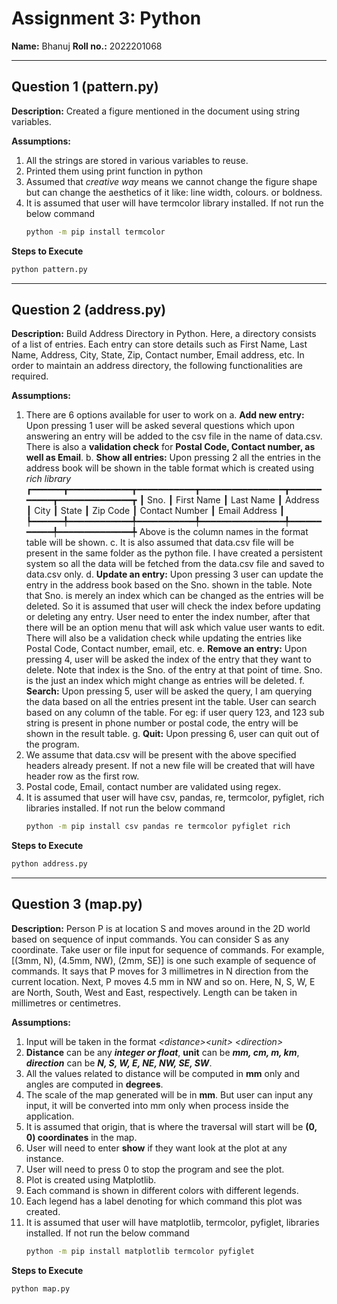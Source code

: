 
# Assignment 3: Python

**Name:** Bhanuj
**Roll no.:** 2022201068

---

## Question 1 (<span>pattern.py</span>)

**Description:** Created a figure mentioned in the document using string variables.

**Assumptions:**
1. All the strings are stored in various variables to reuse.
2. Printed them using print function in python
3. Assumed that *creative way* means we cannot change the figure shape but can change the aesthetics of it like: line width, colours. or boldness.
4. It is assumed that user will have termcolor library installed. If not run the below command
	```sh
	python -m pip install termcolor
	```

**Steps to Execute**

```sh
python pattern.py
```
---

## Question 2 (<span>address.py</span>)

**Description:** Build Address Directory in Python. Here, a directory consists of a list  of entries. Each entry can store details such as First Name, Last Name, Address, City, State, Zip, Contact number, Email address, etc. In order to maintain an address directory, the following functionalities are required.

**Assumptions:**
1. There are 6 options available for user to work on
	a. **Add new entry:** Upon pressing 1 user will be asked several questions which upon answering an entry will 						be added to the csv file in the name of data.csv. There is also a **validation check** for **Postal Code, Contact number, as well as Email**.
	b. **Show all entries:** Upon pressing 2 all the entries in the address book will be shown in the table format which is created using *rich library*
	┏━━━━━━┳━━━━━━━━━━━━┳━━━━━━━━━━━┳━━━━━━━━━━━━━━━━┳━━━━━━━━━━━┳━━━━━━━━━━━━━━┳
┃ Sno. ┃ First Name ┃ Last Name ┃ Address        ┃ City      ┃ State     ┃ Zip Code ┃ Contact Number ┃ Email Address           ┃
┡━━━━━━╇━━━━━━━━━━━━╇━━━━━━━━━━━╇━━━━━━━━━━━━━━━━╇━━━━━━━━━━━╇━━━━━━━━━━━━━━╇
	Above is the column names in the format table will be shown.
	c. It is also assumed that data.csv file will be present in the same folder as the python file. I have created a persistent system so all the data will be fetched from the data.csv file and saved to data.csv only.
	d. **Update an entry:** Upon pressing 3 user can update the entry in the address book based on the Sno. shown in the table. Note that Sno. is merely an index which can be changed as the entries will be deleted. So it is assumed that user will check the index before updating or deleting any entry.
	User need to enter the index number, after that there will be an option menu that will ask which value user wants to edit. There will also be a validation check while updating the entries like Postal Code, Contact number, email, etc.
	e. **Remove an entry:** Upon pressing 4, user will be asked the index of the entry that they want to delete. Note that index is the Sno. of the entry at that point of time. Sno. is the just an index which might change as entries will be deleted.
	f. **Search:** Upon pressing 5, user will be asked the query, I am querying the data based on all the entries present int the table. User can search based on any column of the table. For eg: if user query 123, and 123 sub string is present in phone number or postal code, the entry will be shown in the result table.
	g. **Quit:** Upon pressing 6, user can quit out of the program.
2. We assume that data.csv will be present with the above specified headers already present. If not a new file will be created that will have header row as the first row.
3. Postal code, Email, contact number are validated using regex.
4. It is assumed that user will have csv, pandas, re, termcolor, pyfiglet, rich libraries installed. If not run the below command
	```sh
	python -m pip install csv pandas re termcolor pyfiglet rich
	```

**Steps to Execute**
```sh
python address.py
```

---

## Question 3 (<span>map.py</span>)

**Description:** Person P is at location S and moves around in the 2D world based on sequence of input commands. You can consider S as any coordinate. Take user or file input for sequence of commands. For example, [(3mm, N), (4.5mm, NW), (2mm, SE)] is one such example of sequence of commands. It says that P moves  for  3  millimetres in N direction from the current location. Next, P moves 4.5  mm in NW and so on. Here, N, S, W, E are North, South, West and East, respectively. Length can be taken in millimetres or centimetres.

**Assumptions:**
1. Input will be taken in the format *\<distance>\<unit> \<direction>*
2. **Distance** can be any ***integer or float***, **unit** can be ***mm, cm, m, km***, ***direction*** can be ***N, S, W, E, NE, NW, SE, SW***.
3. All the values related to distance will be computed in **mm** only and angles are computed in **degrees**.
4. The scale of the map generated will be in **mm**. But user can input any input, it will be converted into mm only when process inside the application.
5. It is assumed that origin, that is where the traversal will start will be **(0, 0) coordinates** in the map.
6. User will need to enter **show** if they want look at the plot at any instance.
7. User will need to press 0 to stop the program and see the plot.
8. Plot is created using Matplotlib.
9. Each command is shown in different colors with different legends.
10. Each legend has a label denoting for which command this plot was created.
11. It is assumed that user will have matplotlib, termcolor, pyfiglet, libraries installed. If not run the below command
	```sh
	python -m pip install matplotlib termcolor pyfiglet
	```


**Steps to Execute**

```sh
python map.py
```
